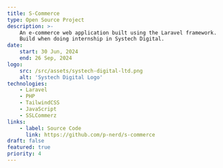 ```yaml
---
title: S-Commerce
type: Open Source Project
description: >-
    An e-commerce web application built using the Laravel framework. 
    Build when doing internship in Systech Digital.
date:
    start: 30 Jun, 2024
    end: 26 Sep, 2024
logo:
    src: /src/assets/systech-digital-ltd.png
    alt: 'Systech Digital Logo'
technologies:
    - Laravel
    - PHP
    - TailwindCSS
    - JavaScript
    - SSLCommerz
links:
    - label: Source Code
      link: https://github.com/p-nerd/s-commerce
draft: false
featured: true
priority: 4
---
```

